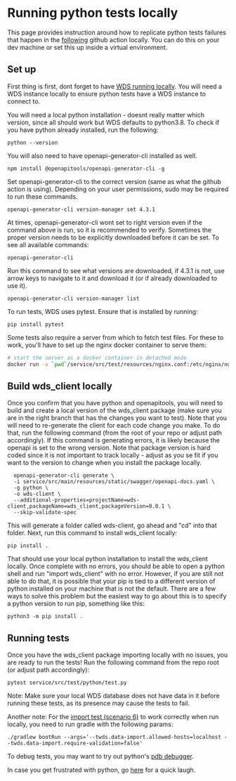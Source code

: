 # Running python tests locally

This page provides instruction around how to replicate python tests failures that happen in the [following](https://github.com/DataBiosphere/terra-workspace-data-service/actions/workflows/release-python-client.yml) github action locally. You can do this on your dev machine or set this up inside a virtual environment. 

## Set up

First thing is first, dont forget to have [WDS running locally](../README.md#setup). You will need a WDS instance locally to ensure python tests have a WDS instance to connect to.

You will need a local python installation - doesnt really matter which version, since all should work but WDS defaults to python3.8. To check if you have python already installed, run the following: 
```
python --version
```

You will also need to have openapi-generator-cli installed as well. 
```
npm install @openapitools/openapi-generator-cli -g
```

Set openapi-generator-cli to the correct version (same as what the github action is using). Depending on your user permissions, sudo may be required to run these commands. 
```
openapi-generator-cli version-manager set 4.3.1
```

At times, openapi-generator-cli wont set to right version even if the command above is run, so it is recommended to verify. Sometimes the proper version needs to be explicitly downloaded before it can be set. To see all available commands: 
```
openapi-generator-cli
```

Run this command to see what versions are downloaded, if 4.3.1 is not, use arrow keys to navigate to it and download it (or if already downloaded to use it). 
```
openapi-generator-cli version-manager list
```

To run tests, WDS uses pytest. Ensure that is installed by running: 
```
pip install pytest
```

Some tests also require a server from which to fetch test files.  For these to work, you'll have to set up the nginx docker container to serve them:
```bash
# start the server as a docker container in detached mode
docker run -v `pwd`/service/src/test/resources/nginx.conf:/etc/nginx/nginx.conf -v `pwd`/service/src/test/resources:/usr/share/nginx/html -p 9889:80 -d nginx:1.23.3
```


## Build wds_client locally

Once you confirm that you have python and openapitools, you will need to build and create a local version of the wds_client package (make sure you are in the right branch that has the changes you want to test). Note that you will need to re-generate the client for each code change you make. To do that, run the following command (from the root of your repo or adjust path accordingly). If this command is generating errors, it is likely because the openapi is set to the wrong version. Note that package version is hard coded since it is not important to track locally - adjust as you se fit if you want to the version to change when you install the package locally. 
```
  openapi-generator-cli generate \
  -i service/src/main/resources/static/swagger/openapi-docs.yaml \
  -g python \
  -o wds-client \
  --additional-properties=projectName=wds-client,packageName=wds_client,packageVersion=0.0.1 \
  --skip-validate-spec
```

This will generate a folder called wds-client, go ahead and "cd" into that folder. Next, run this command to install wds_client locally:
```
pip install .
```

That should use your local python installation to install the wds_client locally. Once complete with no errors, you should be able to open a python shell and run "import wds_client" with no error. However, if you are still not able to do that, it is possible that your pip is tied to a different version of python installed on your machine that is not the default. There are a few ways to solve this problem but the easiest way to go about this is to specify a python version to run pip, something like this:
```
python3 -m pip install .
```

## Running tests

Once you have the wds_client package importing locally with no issues, you are ready to run the tests! Run the following command from the repo root (or adjust path accordingly): 
```
pytest service/src/test/python/test.py
```

Note: Make sure your local WDS database does not have data in it before running these tests, as its presence may cause the tests to fail.

Another note: For the [import test (scenario  6)](https://github.com/DataBiosphere/terra-workspace-data-service/blob/3224b416f758bb6a7a6574697fee914da335d782/service/src/test/python/test.py#L247) to work correctly when run locally, you need to run gradle with the following params: 
```
./gradlew bootRun --args='--twds.data-import.allowed-hosts=localhost --twds.data-import.require-validation=false'
```

To debug tests, you may want to try out python's [pdb debugger](https://realpython.com/python-debugging-pdb/).

In case you get frustrated with python, go [here](https://xkcd.com/1987/) for a quick laugh. 
